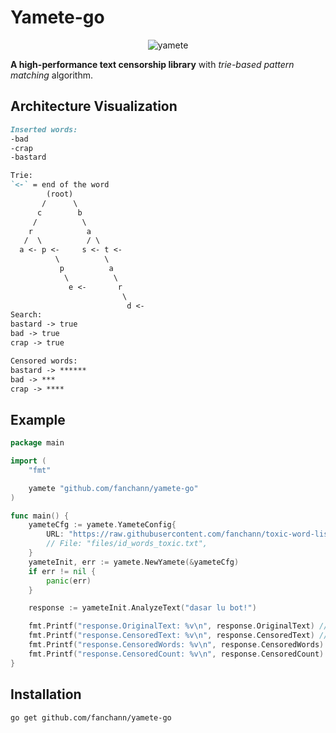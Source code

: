 # Yamete-go
<p align="center">
  <img src="https://media4.giphy.com/media/v1.Y2lkPTc5MGI3NjExemZkOWdvbmx2NG03bWZucGJ1MTV4ZnM2MHl1bTE4bGt3a2xmcDFpOSZlcD12MV9pbnRlcm5hbF9naWZfYnlfaWQmY3Q9Zw/l0Iy33dWjmywkCnNS/giphy.gif" alt="yamete"/>
</p>



**A high-performance text censorship library** with _trie-based pattern matching_ algorithm.

## Architecture Visualization

```md
Inserted words: 
-bad
-crap
-bastard

Trie:
`<-` = end of the word
        (root)
       /      \
      c        b
     /          \
    r            a
   /  \          / \
  a <- p <-     s <- t <-
          \          \
           p          a
            \          \
             e <-       r
			 			 \
						  d <-
Search:
bastard -> true
bad -> true
crap -> true

Censored words:
bastard -> ******
bad -> ***
crap -> ****
```


## Example

```go
package main

import (
	"fmt"

	yamete "github.com/fanchann/yamete-go"
)

func main() {
	yameteCfg := yamete.YameteConfig{
		URL: "https://raw.githubusercontent.com/fanchann/toxic-word-list/refs/heads/master/id_toxic_371.txt",
		// File: "files/id_words_toxic.txt",
	}
	yameteInit, err := yamete.NewYamete(&yameteCfg)
	if err != nil {
		panic(err)
	}

	response := yameteInit.AnalyzeText("dasar lu bot!")

	fmt.Printf("response.OriginalText: %v\n", response.OriginalText) // dasar lu bot!
	fmt.Printf("response.CensoredText: %v\n", response.CensoredText) // dasar lu ***!
	fmt.Printf("response.CensoredWords: %v\n", response.CensoredWords) // [bot]
	fmt.Printf("response.CensoredCount: %v\n", response.CensoredCount) // 1
}

```

## Installation

```bash
go get github.com/fanchann/yamete-go
```